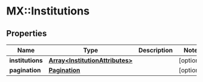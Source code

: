 # MX::Institutions

## Properties
Name | Type | Description | Notes
------------ | ------------- | ------------- | -------------
**institutions** | [**Array&lt;InstitutionAttributes&gt;**](InstitutionAttributes.md) |  | [optional] 
**pagination** | [**Pagination**](Pagination.md) |  | [optional] 


